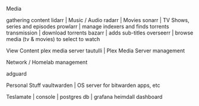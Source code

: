 
Media

gathering content
lidarr | Music / Audio
radarr | Movies
sonarr | TV Shows, series and episodes
prowlarr | manage indexers and finds torrents
transmission | download torrents
bazarr | adds sub-titles
overseerr | browse media (tv & movies) to select to watch

View Content
plex media server
tautulli | Plex Media Server management

Network / Homelab management

adguard 

Personal Stuff
vaultwarden | OS server for bitwarden apps, etc

Teslamate | console | postgres db | grafana
heimdall dashboard